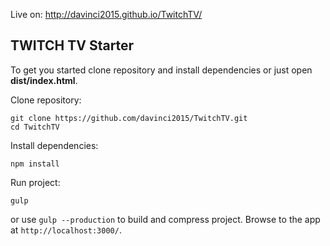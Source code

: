 Live on: http://davinci2015.github.io/TwitchTV/

## TWITCH TV Starter

To get you started clone repository and install dependencies or just open **dist/index.html**.

Clone repository:

```
git clone https://github.com/davinci2015/TwitchTV.git
cd TwitchTV
```

Install dependencies:

```
npm install
```

Run project:

```
gulp
```

or use `gulp --production` to build and compress project.
Browse to the app at `http://localhost:3000/`.
